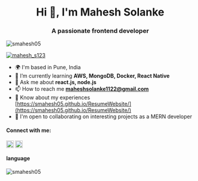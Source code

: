 <h1 align="center">Hi 👋, I'm Mahesh Solanke</h1>
<h3 align="center">A passionate frontend developer</h3>


<p align="left"> <img src="https://komarev.com/ghpvc/?username=smahesh05&label=Profile%20views&color=0e75b6&style=flat" alt="smahesh05" /> </p>

<p align="left"> <a href="https://twitter.com/mahesh_s123" target="blank"><img src="https://img.shields.io/twitter/follow/mahesh_s123?logo=twitter&style=for-the-badge" alt="mahesh_s123" /></a> </p>

- 🌍  I'm based in Pune, India
- 🌱 I’m currently learning **AWS, MongoDB, Docker, React Native**
- 💬 Ask me about **react.js, node.js**
- 📫 How to reach me **maheshsolanke1122@gmail.com**
- 📄 Know about my experiences [https://smahesh05.github.io/ResumeWebsite/](https://smahesh05.github.io/ResumeWebsite/)
- 🤝  I'm open to collaborating on interesting projects as a MERN developer

<h4 align="left">Connect with me:</h4>
<p align="left">
<a href="https://twitter.com/mahesh_s123" target="blank"><img align="center" src="https://raw.githubusercontent.com/rahuldkjain/github-profile-readme-generator/master/src/images/icons/Social/twitter.svg" alt="mahesh_s123" height="20" width="20" /></a>
<a href="https://linkedin.com/in/https://www.linkedin.com/in/mahesh-solanke-254a91213/" target="blank"><img align="center" src="https://raw.githubusercontent.com/rahuldkjain/github-profile-readme-generator/master/src/images/icons/Social/linked-in-alt.svg" alt="https://www.linkedin.com/in/mahesh-solanke-254a91213/" height="20" width="20" /></a>
</p>

<h4 align="left"> language</h4>
<p><img align="left" src="https://github-readme-stats.vercel.app/api/top-langs?username=smahesh05&show_icons=true&locale=en&layout=compact" alt="smahesh05" /></p>




